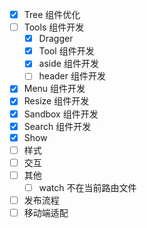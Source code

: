 - [x] Tree 组件优化
- [ ] Tools 组件开发
  - [x] Dragger
  - [x] Tool 组件开发
  - [x] aside 组件开发
  - [ ] header 组件开发
- [x] Menu 组件开发
- [x] Resize 组件开发
- [x] Sandbox 组件开发
- [x] Search 组件开发
- [x] Show
- [ ] 样式
- [ ] 交互
- [ ] 其他
  - [ ] watch 不在当前路由文件
- [ ] 发布流程
- [ ] 移动端适配
